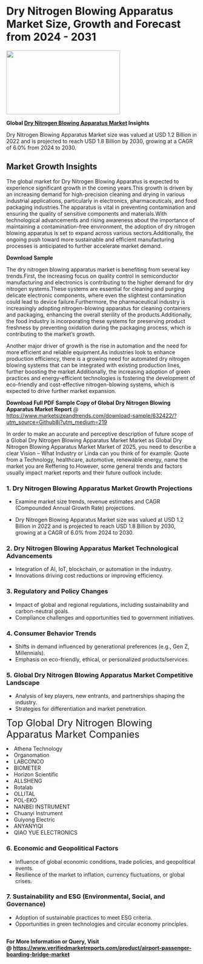 <H1>Dry Nitrogen Blowing Apparatus Market Size, Growth and Forecast from 2024 - 2031</H1><img class="aligncenter size-medium wp-image-584254" src="https://thirdeyenews.in/wp-content/uploads/2024/09/Global-Market-Research-300x168.jpeg" alt="" width="300" height="168" /><p><strong>Global&nbsp;<a href="https://www.marketsizeandtrends.com/download-sample/632422/?utm_source=Github8j?utm_medium=219">Dry Nitrogen Blowing Apparatus Market</a> Insights</strong></p><p>Dry Nitrogen Blowing Apparatus Market size was valued at USD 1.2 Billion in 2022 and is projected to reach USD 1.8 Billion by 2030, growing at a CAGR of 6.0% from 2024 to 2030.</p><p><h2>Market Growth Insights</h2> <p>The global market for Dry Nitrogen Blowing Apparatus is expected to experience significant growth in the coming years.This growth is driven by an increasing demand for high-precision cleaning and drying in various industrial applications, particularly in electronics, pharmaceuticals, and food packaging industries.The apparatus is vital in preventing contamination and ensuring the quality of sensitive components and materials.With technological advancements and rising awareness about the importance of maintaining a contamination-free environment, the adoption of dry nitrogen blowing apparatus is set to expand across various sectors.Additionally, the ongoing push toward more sustainable and efficient manufacturing processes is anticipated to further accelerate market demand.</p> <p><strong>Download Sample</strong></p> <p>The dry nitrogen blowing apparatus market is benefiting from several key trends.First, the increasing focus on quality control in semiconductor manufacturing and electronics is contributing to the higher demand for dry nitrogen systems.These systems are essential for cleaning and purging delicate electronic components, where even the slightest contamination could lead to device failure.Furthermore, the pharmaceutical industry is increasingly adopting nitrogen-blowing apparatus for cleaning containers and packaging, enhancing the overall sterility of the products.Additionally, the food industry is incorporating these systems for preserving product freshness by preventing oxidation during the packaging process, which is contributing to the market’s growth.</p> <p>Another major driver of growth is the rise in automation and the need for more efficient and reliable equipment.As industries look to enhance production efficiency, there is a growing need for automated dry nitrogen blowing systems that can be integrated with existing production lines, further boosting the market.Additionally, the increasing adoption of green practices and energy-efficient technologies is fostering the development of eco-friendly and cost-effective nitrogen-blowing systems, which is expected to drive further market expansion.</p> <p><span class=""><strong>Download Full PDF Sample Copy of Global Dry Nitrogen Blowing Apparatus Market Report</strong> @ <a href="https://www.marketsizeandtrends.com/download-sample/632422/?utm_source=Github8j?utm_medium=219" target="_blank">https://www.marketsizeandtrends.com/download-sample/632422/?utm_source=Github8j?utm_medium=219</a></span></p><p>In order to make an accurate and perceptive description of future scope of a Global&nbsp;Dry Nitrogen Blowing Apparatus Market Market as Global&nbsp;Dry Nitrogen Blowing Apparatus Market Market of 2025, you need to describe a clear Vision &ndash; What Industry or Linda can you think of for example: Quote from a Technology, healthcare, automotive, renewable energy, name the market you are Reffering to.However, some general trends and factors usually impact market reports and their future outlook include:</p><h3>1.&nbsp;<strong>Dry Nitrogen Blowing Apparatus Market Growth Projections</strong></h3><ul><li>Examine market size trends, revenue estimates and CAGR (Compounded Annual Growth Rate) projections.</li><li><p>Dry Nitrogen Blowing Apparatus Market size was valued at USD 1.2 Billion in 2022 and is projected to reach USD 1.8 Billion by 2030, growing at a CAGR of 6.0% from 2024 to 2030.</p></li></ul><h3>2.&nbsp;<strong>Dry Nitrogen Blowing Apparatus Market Technological Advancements</strong></h3><ul><li>Integration of AI, IoT, blockchain, or automation in the industry.</li><li>Innovations driving cost reductions or improving efficiency.</li></ul><h3>3.&nbsp;<strong>Regulatory and Policy Changes</strong></h3><ul><li>Impact of global and regional regulations, including sustainability and carbon-neutral goals.</li><li>Compliance challenges and opportunities tied to government initiatives.</li></ul><h3>4.&nbsp;<strong>Consumer Behavior Trends</strong></h3><ul><li>Shifts in demand influenced by generational preferences (e.g., Gen Z, Millennials).</li><li>Emphasis on eco-friendly, ethical, or personalized products/services.</li></ul><h3>5.&nbsp;<strong>Global Dry Nitrogen Blowing Apparatus Market Competitive Landscape</strong></h3><ul><li>Analysis of key players, new entrants, and partnerships shaping the industry.</li><li>Strategies for differentiation and market penetration.</li></ul><p data-pm-slice="1 1 []"><span style="color: inherit; font-family: inherit; font-size: 25px;">Top Global Dry Nitrogen Blowing Apparatus Market Companies</span></p><div class="" data-test-id=""><p><li>Athena Technology</li><li> Organomation</li><li> LABCONCO</li><li> BIOMETER</li><li> Horizon Scientific</li><li> ALLSHENG</li><li> Rotalab</li><li> OLLITAL</li><li> POL-EKO</li><li> NANBEI INSTRUMENT</li><li> Chuanyi Instrument</li><li> Guiyong Electric</li><li> ANYANYIQI</li><li> QIAO YUE ELECTRONICS</li></p></div><h3>6.&nbsp;<strong>Economic and Geopolitical Factors</strong></h3><ul><li>Influence of global economic conditions, trade policies, and geopolitical events.</li><li>Resilience of the market to inflation, currency fluctuations, or global crises.</li></ul><h3>7.&nbsp;<strong>Sustainability and ESG (Environmental, Social, and Governance)</strong></h3><ul><li>Adoption of sustainable practices to meet ESG criteria.</li><li>Opportunities in green technologies and circular economy principles.</li></ul><h2><strong style="font-size: 14px;">For More Information or Query, Visit @&nbsp;</strong><a style="background-color: #ffffff; font-size: 14px;" href="https://www.marketsizeandtrends.com/report/dry-nitrogen-blowing-apparatus-market/" target="_blank">https://www.verifiedmarketreports.com/product/airport-passenger-boarding-bridge-market</a></h2>